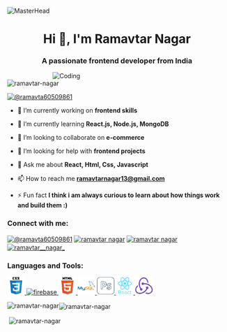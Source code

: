 ![MasterHead](https://1.bp.blogspot.com/-7A4WynwLsMw/XbBpCXG8fHI/AAAAAAAAMt4/uOa1bpLskYgrwGbllhSu2SDj_Mig8SXJQCLcBGAsYHQ/s1600/2000_600px.gif)
<h1 align="center">Hi 👋, I'm Ramavtar Nagar</h1>
<h3 align="center">A passionate frontend developer from India</h3>
<img align="right" alt="Coding" width="400" src="https://cdn.dribbble.com/users/1162077/screenshots/3848914/programmer.gif">

<p align="left"> <img src="https://komarev.com/ghpvc/?username=ramavtar-nagar&label=Profile%20views&color=0e75b6&style=flat" alt="ramavtar-nagar" /> </p>


<p align="left"> <a href="https://twitter.com/@ramavta60509861" target="blank"><img src="https://img.shields.io/twitter/follow/@ramavta60509861?logo=twitter&style=for-the-badge" alt="@ramavta60509861" /></a> </p>

- 🔭 I’m currently working on **frontend skills**

- 🌱 I’m currently learning **React.js, Node.js, MongoDB**

- 👯 I’m looking to collaborate on **e-commerce**

- 🤝 I’m looking for help with **frontend projects**

- 💬 Ask me about **React, Html, Css, Javascript**

- 📫 How to reach me **ramavtarnagar13@gmail.com**

- ⚡ Fun fact **I think i am always curious to learn about how things work and build them :)**

<h3 align="left">Connect with me:</h3>
<p align="left">
<a href="https://twitter.com/@ramavta60509861" target="blank"><img align="center" src="https://raw.githubusercontent.com/rahuldkjain/github-profile-readme-generator/master/src/images/icons/Social/twitter.svg" alt="@ramavta60509861" height="30" width="40" /></a>
<a href="https://linkedin.com/in/ramavtar nagar" target="blank"><img align="center" src="https://raw.githubusercontent.com/rahuldkjain/github-profile-readme-generator/master/src/images/icons/Social/linked-in-alt.svg" alt="ramavtar nagar" height="30" width="40" /></a>
<a href="https://stackoverflow.com/users/ramavtar nagar" target="blank"><img align="center" src="https://raw.githubusercontent.com/rahuldkjain/github-profile-readme-generator/master/src/images/icons/Social/stack-overflow.svg" alt="ramavtar nagar" height="30" width="40" /></a>
<a href="https://instagram.com/ramavtar__nagar_" target="blank"><img align="center" src="https://raw.githubusercontent.com/rahuldkjain/github-profile-readme-generator/master/src/images/icons/Social/instagram.svg" alt="ramavtar__nagar_" height="30" width="40" /></a>
</p>

<h3 align="left">Languages and Tools:</h3>
<p align="left"> <a href="https://www.w3schools.com/css/" target="_blank" rel="noreferrer"> <img src="https://raw.githubusercontent.com/devicons/devicon/master/icons/css3/css3-original-wordmark.svg" alt="css3" width="40" height="40"/> </a> <a href="https://firebase.google.com/" target="_blank" rel="noreferrer"> <img src="https://www.vectorlogo.zone/logos/firebase/firebase-icon.svg" alt="firebase" width="40" height="40"/> </a> <a href="https://www.w3.org/html/" target="_blank" rel="noreferrer"> <img src="https://raw.githubusercontent.com/devicons/devicon/master/icons/html5/html5-original-wordmark.svg" alt="html5" width="40" height="40"/> </a> <a href="https://www.mysql.com/" target="_blank" rel="noreferrer"> <img src="https://raw.githubusercontent.com/devicons/devicon/master/icons/mysql/mysql-original-wordmark.svg" alt="mysql" width="40" height="40"/> </a> <a href="https://www.photoshop.com/en" target="_blank" rel="noreferrer"> <img src="https://raw.githubusercontent.com/devicons/devicon/master/icons/photoshop/photoshop-line.svg" alt="photoshop" width="40" height="40"/> </a> <a href="https://reactjs.org/" target="_blank" rel="noreferrer"> <img src="https://raw.githubusercontent.com/devicons/devicon/master/icons/react/react-original-wordmark.svg" alt="react" width="40" height="40"/> </a> <a href="https://redux.js.org" target="_blank" rel="noreferrer"> <img src="https://raw.githubusercontent.com/devicons/devicon/master/icons/redux/redux-original.svg" alt="redux" width="40" height="40"/> </a> </p>

<p><img align="left" src="https://github-readme-stats.vercel.app/api/top-langs?username=ramavtar-nagar&show_icons=true&locale=en&layout=compact" alt="ramavtar-nagar" /></p>

<p><img align="center" src="https://github-readme-streak-stats.herokuapp.com/?user=ramavtar-nagar&" alt="ramavtar-nagar" /></p>

<p>&nbsp;<img align="center" src="https://github-readme-stats.vercel.app/api?username=ramavtar-nagar&show_icons=true&locale=en" alt="ramavtar-nagar" /></p>
